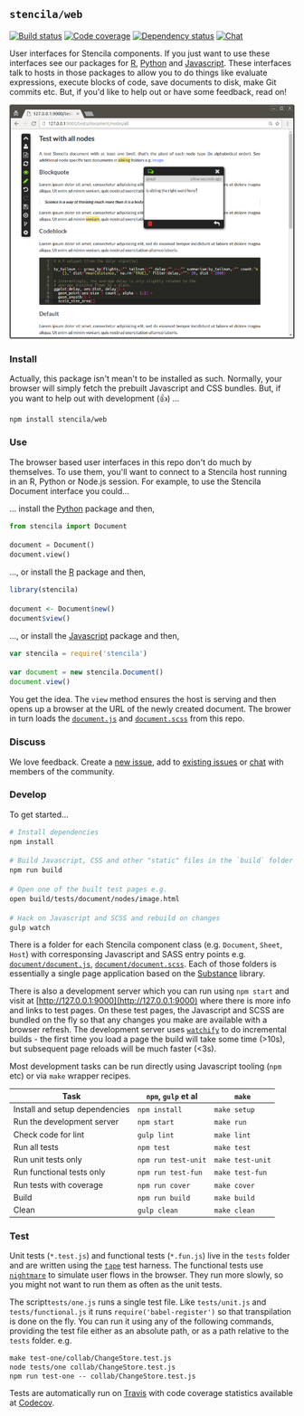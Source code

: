 ## `stencila/web`

[![Build status](https://travis-ci.org/stencila/web.svg?branch=master)](https://travis-ci.org/stencila/web)
[![Code coverage](https://codecov.io/gh/stencila/web/branch/master/graph/badge.svg)](https://codecov.io/gh/stencila/web)
[![Dependency status](https://david-dm.org/stencila/web.svg)](https://david-dm.org/stencila/web)
[![Chat](https://badges.gitter.im/stencila/stencila.svg)](https://gitter.im/stencila/stencila)

User interfaces for Stencila components. If you just want to use these interfaces see our packages for [R](https://github.com/stencila/r), [Python](https://github.com/stencila/py) and [Javascript](https://github.com/stencila/js). These interfaces talk to hosts in those packages to allow you to do things like evaluate expressions, execute blocks of code, save documents to disk, make Git commits etc. But, if you'd like to help out or have some feedback, read on!

![Screenshot](images/screenshot.png)

### Install

Actually, this package isn't mean't to be installed as such. Normally, your browser will simply fetch the prebuilt Javascript and CSS bundles. But, if you want to help out with development (:thumbsup:) ...

```
npm install stencila/web
```

### Use

The browser based user interfaces in this repo don't do much by themselves. To use them, you'll want to connect to a Stencila host running in an R, Python or Node.js session. For example, to use the Stencila Document interface you could...

... install the [Python](https://github.com/stencila/py) package and then,

```py
from stencila import Document

document = Document()
document.view()
```

..., or install the [R](https://github.com/stencila/r) package and then,

```r
library(stencila)

document <- Document$new()
document$view()
```

..., or install the [Javascript](https://github.com/stencila/js) package and then,

```js
var stencila = require('stencila')

var document = new stencila.Document()
document.view()
```

You get the idea. The `view` method ensures the host is serving and then opens up a browser at the URL of the newly created document. The brower in turn loads the [`document.js`](document/document.js) and [`document.scss`](document/document.scss) from this repo.

### Discuss

We love feedback. Create a [new issue](https://github.com/stencila/web/issues/new), add to [existing issues](https://github.com/stencila/web/issues) or [chat](https://gitter.im/stencila/stencila) with members of the community.

### Develop

To get started...

```sh
# Install dependencies
npm install

# Build Javascript, CSS and other "static" files in the `build` folder 
npm run build

# Open one of the built test pages e.g.
open build/tests/document/nodes/image.html

# Hack on Javascript and SCSS and rebuild on changes
gulp watch
```

There is a folder for each Stencila component class (e.g. `Document`, `Sheet`, `Host`) with corresponsing Javascript and SASS entry points e.g. [`document/document.js`](document/document.js), [`document/document.scss`](document/document.scss). Each of those folders is essentially a single page application based on the [Substance](https://github.com/substance/substance) library.

There is also a development server which you can run using `npm start` and visit at [http://127.0.0.1:9000](http://127.0.0.1:9000) where there is more info and links to test pages. On these test pages, the Javascript and SCSS are bundled on the fly so that any changes you make are available with a browser refresh. The development server uses [`watchify`](https://github.com/substack/watchify) to do incremental builds - the first time you load a page the build will take some time (>10s), but subsequent page reloads will be much faster (<3s).

Most development tasks can be run directly using Javascript tooling (`npm` etc) or via `make` wrapper recipes.

Task                                                    | `npm`, `gulp` et al   | `make`          |
------------------------------------------------------- |-----------------------|-----------------|    
Install and setup dependencies                          | `npm install`         | `make setup`
Run the development server                              | `npm start`           | `make run`
Check code for lint                                     | `gulp lint`           | `make lint`
Run all tests                                           | `npm test`            | `make test`
Run unit tests only                                     | `npm run test-unit`   | `make test-unit`
Run functional tests only                               | `npm run test-fun`    | `make test-fun`
Run tests with coverage                                 | `npm run cover`       | `make cover`
Build                                                   | `npm run build`       | `make build`
Clean                                                   | `gulp clean`          | `make clean`


### Test

Unit tests (`*.test.js`) and functional tests (`*.fun.js`) live in the `tests` folder and are written using the [`tape`](https://github.com/substack/tape) test harness. The functional tests use [`nightmare`](https://github.com/segmentio/nightmare) to simulate user flows in the browser. They run more slowly, so you might not want to run them as often as the unit tests.

The script`tests/one.js` runs a single test file. Like `tests/unit.js` and `tests/functional.js` it runs `require('babel-register')` so that transpilation is done on the fly. You can run it using any of the following commands, providing the test file either as an absolute path, or as a path relative to the `tests` folder. e.g.

```
make test-one/collab/ChangeStore.test.js
node tests/one collab/ChangeStore.test.js
npm run test-one -- collab/ChangeStore.test.js
```

Tests are automatically run on [Travis](https://travis-ci.org/stencila/web) with code coverage statistics available at [Codecov](https://codecov.io/gh/stencila/web).
